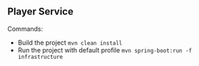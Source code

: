 ## Player Service

Commands:

- Build the project `mvn clean install`
- Run the project with default profile `mvn spring-boot:run -f infrastructure` 


